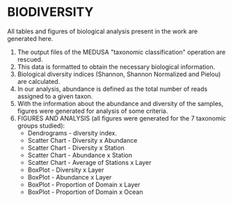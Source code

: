 # BIODIVERSITY

All tables and figures of biological analysis present in the work are generated here.

1. The output files of the MEDUSA "taxonomic classification" operation are rescued.
2. This data is formatted to obtain the necessary biological information.
3. Biological diversity indices (Shannon, Shannon Normalized and Pielou) are calculated.
4. In our analysis, abundance is defined as the total number of reads assigned to a given taxon.
5. With the information about the abundance and diversity of the samples, figures were generated for analysis of some criteria.
6. FIGURES AND ANALYSIS (all figures were generated for the 7 taxonomic groups studied):
   - Dendrograms - diversity index.
   - Scatter Chart - Diversity x Abundance
   - Scatter Chart - Diversity x Station
   - Scatter Chart - Abundance x Station
   - Scatter Chart - Average of Stations x Layer
   - BoxPlot - Diversity x Layer
   - BoxPlot - Abundance x Layer
   - BoxPlot - Proportion of Domain x Layer
   - BoxPlot - Proportion of Domain x Ocean
